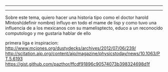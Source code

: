 -----


-----

Sobre este tema, quiero hacer una historia tipo como el doctor harold
MIntosh(definir nombre) influyo en todo el mame de lisp y como tuvo
una influencia de a los mexicanos con su mamelisptecto, educo a un
reconocido computologo y me gustaria hablar de ello

primera liga e inspiracion:
http://www.mcjones.org/dustydecks/archives/2012/07/06/239/
http://scitation.aip.org/content/aip/magazine/physicstoday/news/10.1063/PT.5.6193
https://gist.github.com/pazthor/ffcdf91896c90574073b398324698d1f
